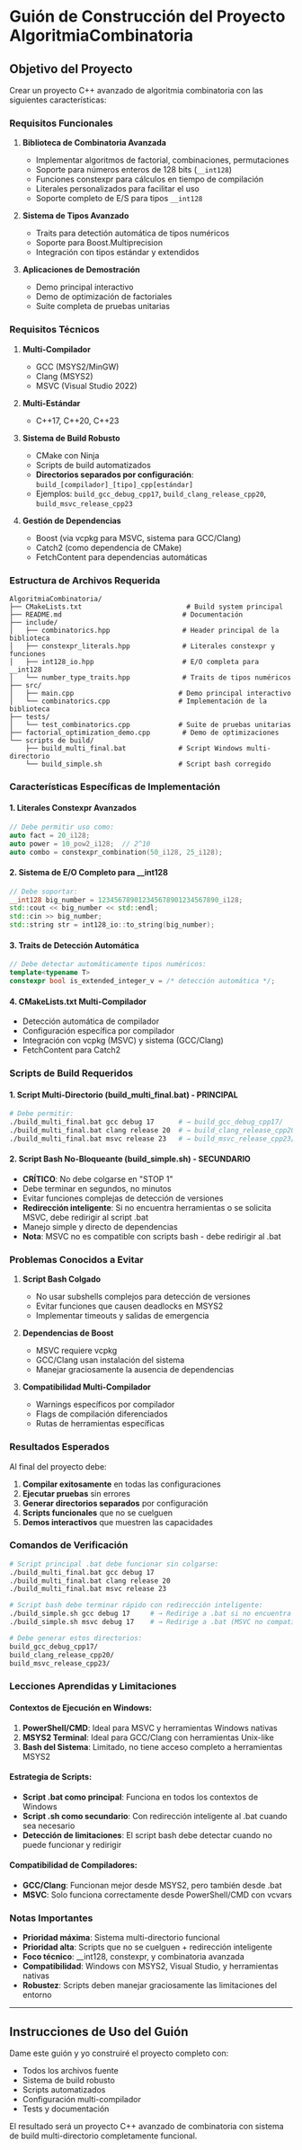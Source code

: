 # Guión de Construcción del Proyecto AlgoritmiaCombinatoria

## Objetivo del Proyecto

Crear un proyecto C++ avanzado de algoritmia combinatoria con las siguientes características:

### Requisitos Funcionales

1. **Biblioteca de Combinatoria Avanzada**
   - Implementar algoritmos de factorial, combinaciones, permutaciones
   - Soporte para números enteros de 128 bits (`__int128`)
   - Funciones constexpr para cálculos en tiempo de compilación
   - Literales personalizados para facilitar el uso
   - Soporte completo de E/S para tipos `__int128`

2. **Sistema de Tipos Avanzado**
   - Traits para detectión automática de tipos numéricos
   - Soporte para Boost.Multiprecision
   - Integración con tipos estándar y extendidos

3. **Aplicaciones de Demostración**
   - Demo principal interactivo
   - Demo de optimización de factoriales
   - Suite completa de pruebas unitarias

### Requisitos Técnicos

1. **Multi-Compilador**
   - GCC (MSYS2/MinGW)
   - Clang (MSYS2)
   - MSVC (Visual Studio 2022)

2. **Multi-Estándar**
   - C++17, C++20, C++23

3. **Sistema de Build Robusto**
   - CMake con Ninja
   - Scripts de build automatizados
   - **Directorios separados por configuración**: `build_[compilador]_[tipo]_cpp[estándar]`
   - Ejemplos: `build_gcc_debug_cpp17`, `build_clang_release_cpp20`, `build_msvc_release_cpp23`

4. **Gestión de Dependencias**
   - Boost (via vcpkg para MSVC, sistema para GCC/Clang)
   - Catch2 (como dependencia de CMake)
   - FetchContent para dependencias automáticas

### Estructura de Archivos Requerida

```
AlgoritmiaCombinatoria/
├── CMakeLists.txt                          # Build system principal
├── README.md                              # Documentación
├── include/
│   ├── combinatorics.hpp                  # Header principal de la biblioteca
│   ├── constexpr_literals.hpp             # Literales constexpr y funciones
│   ├── int128_io.hpp                      # E/O completa para __int128
│   └── number_type_traits.hpp             # Traits de tipos numéricos
├── src/
│   ├── main.cpp                          # Demo principal interactivo
│   └── combinatorics.cpp                 # Implementación de la biblioteca
├── tests/
│   └── test_combinatorics.cpp            # Suite de pruebas unitarias
├── factorial_optimization_demo.cpp        # Demo de optimizaciones
└── scripts de build/
    ├── build_multi_final.bat             # Script Windows multi-directorio
    └── build_simple.sh                   # Script bash corregido
```

### Características Específicas de Implementación

#### 1. Literales Constexpr Avanzados
```cpp
// Debe permitir uso como:
auto fact = 20_i128;
auto power = 10_pow2_i128;  // 2^10
auto combo = constexpr_combination(50_i128, 25_i128);
```

#### 2. Sistema de E/O Completo para __int128
```cpp
// Debe soportar:
__int128 big_number = 123456789012345678901234567890_i128;
std::cout << big_number << std::endl;
std::cin >> big_number;
std::string str = int128_io::to_string(big_number);
```

#### 3. Traits de Detección Automática
```cpp
// Debe detectar automáticamente tipos numéricos:
template<typename T>
constexpr bool is_extended_integer_v = /* detección automática */;
```

#### 4. CMakeLists.txt Multi-Compilador
- Detección automática de compilador
- Configuración específica por compilador
- Integración con vcpkg (MSVC) y sistema (GCC/Clang)
- FetchContent para Catch2

### Scripts de Build Requeridos

#### 1. Script Multi-Directorio (build_multi_final.bat) - PRINCIPAL
```bash
# Debe permitir:
./build_multi_final.bat gcc debug 17      # → build_gcc_debug_cpp17/
./build_multi_final.bat clang release 20  # → build_clang_release_cpp20/
./build_multi_final.bat msvc release 23   # → build_msvc_release_cpp23/
```

#### 2. Script Bash No-Bloqueante (build_simple.sh) - SECUNDARIO
- **CRÍTICO**: No debe colgarse en "STOP 1"
- Debe terminar en segundos, no minutos
- Evitar funciones complejas de detección de versiones
- **Redirección inteligente**: Si no encuentra herramientas o se solicita MSVC, debe redirigir al script .bat
- Manejo simple y directo de dependencias
- **Nota**: MSVC no es compatible con scripts bash - debe redirigir al .bat

### Problemas Conocidos a Evitar

1. **Script Bash Colgado**
   - No usar subshells complejos para detección de versiones
   - Evitar funciones que causen deadlocks en MSYS2
   - Implementar timeouts y salidas de emergencia

2. **Dependencias de Boost**
   - MSVC requiere vcpkg
   - GCC/Clang usan instalación del sistema
   - Manejar graciosamente la ausencia de dependencias

3. **Compatibilidad Multi-Compilador**
   - Warnings específicos por compilador
   - Flags de compilación diferenciados
   - Rutas de herramientas específicas

### Resultados Esperados

Al final del proyecto debe:

1. **Compilar exitosamente** en todas las configuraciones
2. **Ejecutar pruebas** sin errores
3. **Generar directorios separados** por configuración
4. **Scripts funcionales** que no se cuelguen
5. **Demos interactivos** que muestren las capacidades

### Comandos de Verificación

```bash
# Script principal .bat debe funcionar sin colgarse:
./build_multi_final.bat gcc debug 17
./build_multi_final.bat clang release 20  
./build_multi_final.bat msvc release 23

# Script bash debe terminar rápido con redirección inteligente:
./build_simple.sh gcc debug 17     # → Redirige a .bat si no encuentra herramientas
./build_simple.sh msvc debug 17    # → Redirige a .bat (MSVC no compatible)

# Debe generar estos directorios:
build_gcc_debug_cpp17/
build_clang_release_cpp20/
build_msvc_release_cpp23/
```

### Lecciones Aprendidas y Limitaciones

#### Contextos de Ejecución en Windows:
1. **PowerShell/CMD**: Ideal para MSVC y herramientas Windows nativas
2. **MSYS2 Terminal**: Ideal para GCC/Clang con herramientas Unix-like  
3. **Bash del Sistema**: Limitado, no tiene acceso completo a herramientas MSYS2

#### Estrategia de Scripts:
- **Script .bat como principal**: Funciona en todos los contextos de Windows
- **Script .sh como secundario**: Con redirección inteligente al .bat cuando sea necesario
- **Detección de limitaciones**: El script bash debe detectar cuando no puede funcionar y redirigir

#### Compatibilidad de Compiladores:
- **GCC/Clang**: Funcionan mejor desde MSYS2, pero también desde .bat
- **MSVC**: Solo funciona correctamente desde PowerShell/CMD con vcvars

### Notas Importantes

- **Prioridad máxima**: Sistema multi-directorio funcional
- **Prioridad alta**: Scripts que no se cuelguen + redirección inteligente
- **Foco técnico**: __int128, constexpr, y combinatoria avanzada  
- **Compatibilidad**: Windows con MSYS2, Visual Studio, y herramientas nativas
- **Robustez**: Scripts deben manejar graciosamente las limitaciones del entorno

---

## Instrucciones de Uso del Guión

Dame este guión y yo construiré el proyecto completo con:
- Todos los archivos fuente
- Sistema de build robusto
- Scripts automatizados
- Configuración multi-compilador
- Tests y documentación

El resultado será un proyecto C++ avanzado de combinatoria con sistema de build multi-directorio completamente funcional.